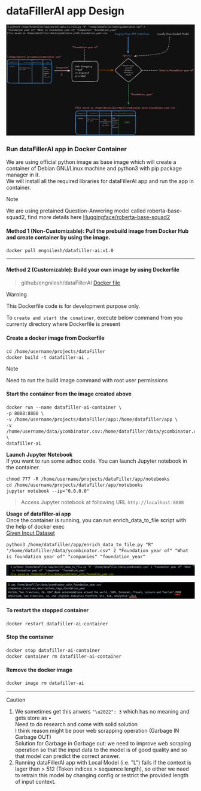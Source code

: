 # dataFillerAI app Design

![alt text](datafiller_ai_design.png)


### Run dataFillerAI app in Docker Container
We are using official python image as base image which will create a container of Debian GNU/Linux machine and python3 with pip package manager in it.<br>
We will install all the required libraries for dataFillerAI app and run the app in container.

> [!NOTE]
> We are using pretained Question-Anwering model called roberta-base-squad2, find more details here
[Huggingface/roberta-base-squad2](https://huggingface.co/deepset/roberta-base-squad2)

#### Method 1 (Non-Customizable): Pull the prebuild image from Docker Hub and create container by using the image.
```
docker pull engnilesh/datafiller-ai:v1.0
```
----------------------------------------------------------------------------------------------------

#### Method 2 (Customizable): Build your own image by using Dockerfile

> github/engnilesh/dataFillerAI
[Docker file](https://github.com/apache/spark-docker/blob/6b917ced4279dd7b3a33a81a08db37b3f27e037b/3.5.4/scala2.12-java17-python3-ubuntu/Dockerfile)

> [!WARNING]
> This Dockerfile code is for development purpose only.


To `create and start the conatiner`, execute below command from you currenty directory where Dockerfile is present

#### Create a docker image from Dockerfile
```
cd /home/username/projects/dataFiller
docker build -t datafiller-ai .
```
> [!NOTE]
> Need to run the build image command with root user permissions


#### Start the container from the image created above
```
docker run --name datafiller-ai-container \
-p 8888:8888 \
-v /home/username/projects/dataFiller/app:/home/datafiller/app \
-v /home/username/data/ycombinator.csv:/home/datafiller/data/ycombinator.csv \
datafiller-ai
```

**Launch Jupyter Notebook**
<br>
If you want to run some adhoc code. You can launch Jupyter notebook in the container.

```
chmod 777 -R /home/username/projects/dataFiller/app/notebooks
cd /home/username/projects/dataFiller/app/notebooks
jupyter notebook --ip="0.0.0.0"
```
>Access Jupyter notebook at following URL `http://localhost:8888`


**Usage of datafiller-ai app**
<br>
Once the container is running, you can run enrich_data_to_file script with the help of docker exec <br>
[Given Input Dataset](https://www.kaggle.com/datasets/harshikantdubey1/y-combinator-startups)

```
python3 /home/datafiller/app/enrich_data_to_file.py "R" "/home/datafiller/data/ycombinator.csv" 2 "Foundation year of" "What is foundation year of" "companies" "foundation_year"
```

![alt text](command_ran.png)

![alt text](output_file.png)


#### To restart the stopped container
```
docker restart datafiller-ai-container
```

#### Stop the container
```
docker stop datafiller-ai-container
docker container rm datafiller-ai-container
```

#### Remove the docker image
```
docker image rm datafiller-ai
```

-------------------------------------------------

> [!CAUTION]
> 1. We sometimes get this anwers `"\u2022": 3` which has no meaning and gets store as • <br>
> Need to do research and come with solid solution <br>
> I think reason might be poor web scrapping operation (Garbage IN Garbage OUT) <br>
> Solution for Garbage in Garbage out: we need to improve web scraping operation so that the input data to the model is of good quality and so that model can predict the correct answer.
> 2. Running dataFillerAI app with Local Model (i.e. "L") fails if the context is lager than > 512 (Token indices > sequence length), so either we need to retrain this model by changing config or restrict the provided length of input context.
